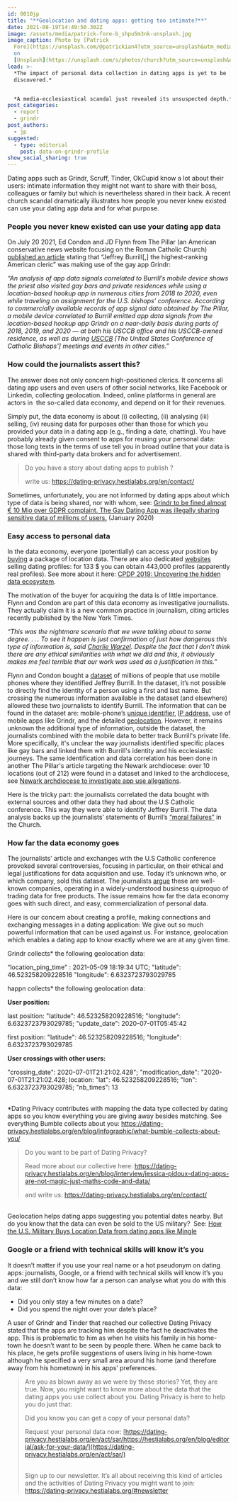 ```yaml
---
id: 0010jp
title: "**Geolocation and dating apps: getting too intimate?**"
date: 2021-08-19T14:49:50.302Z
image: /assets/media/patrick-fore-b_shpu5m3nk-unsplash.jpg
image_caption: Photo by [Patrick
  Fore](https://unsplash.com/@patrickian4?utm_source=unsplash&utm_medium=referral&utm_content=creditCopyText)
  on
  [Unsplash](https://unsplash.com/s/photos/church?utm_source=unsplash&utm_medium=referral&utm_content=creditCopyText)
lead: >-
  *The impact of personal data collection in dating apps is yet to be
  discovered.* 


  *A media-ecclesiastical scandal just revealed its unsuspected depth.*
post_categories:
  - report
  - grindr
post_authors:
  - jp
suggested:
  - type: editorial
    post: data-on-grindr-profile
show_social_sharing: true
---
```

Dating apps such as Grindr, Scruff, Tinder, OkCupid know a lot about their users: intimate information they might not want to share with their boss, colleagues or family but which is nevertheless shared in their back. A recent church scandal dramatically illustrates how people you never knew existed can use your dating app data and for what purpose. 

### People you never knew existed can use your dating app data

On July 20 2021, Ed Condon and JD Flynn from The Pillar (an American conservative news website focusing on the Roman Catholic Church) [published an article](https://www.pillarcatholic.com/p/pillar-investigates-usccb-gen-sec) stating that “Jeffrey Burrill\[,] the highest-ranking American cleric” was making use of the gay app Grindr:

*“An analysis of app data signals correlated to Burrill’s mobile device shows the priest also visited gay bars and private residences while using a location-based hookup app in numerous cities from 2018 to 2020, even while traveling on assignment for the U.S. bishops’ conference. According to commercially available records of app signal data obtained by The Pillar, a mobile device correlated to Burrill emitted app data signals from the location-based hookup app Grindr on a near-daily basis during parts of 2018, 2019, and 2020 — at both his USCCB office and his USCCB-owned residence, as well as during [USCCB](https://www.usccb.org/issues-and-action/get-involved/meetings-and-events) \[The United States Conference of Catholic Bishops'] meetings and events in other cities.”* 

### How could the journalists assert this?

The answer does not only concern high-positioned clerics. It concerns all dating app users and even users of other social networks, like Facebook or Linkedin, collecting geolocation. Indeed, online platforms in general are actors in  the so-called data economy, and depend on it for their revenues. 

Simply put, the data economy is about (i) collecting, (ii) analysing (iii) selling, (iv) reusing data for purposes other than those for which you provided your data in a dating app (e.g., finding a date, chatting). You have probably already given consent to apps for reusing your personal data: those long texts in the terms of use tell you in broad outline that your data is shared with third-party data brokers and for advertisement.

> Do you have a story about dating apps to publish ?
>
> write us: <https://dating-privacy.hestialabs.org/en/contact/> 

Sometimes, unfortunately, you are not informed by dating apps about which type of data is being shared, nor with whom, see: [Grindr to be fined almost € 10 Mio over GDPR complaint. The Gay Dating App was illegally sharing sensitive data of millions of users.](https://noyb.eu/en/gay-dating-app-grindr-be-fined-almost-eu-10-mio) (January 2020)

### Easy access to personal data

In the data economy, everyone (potentially) can access your position by [buying](https://datarade.ai/data-categories/location-data) a package of location data. There are also dedicated [websites](https://www.usdate.org/product-category/european) selling dating profiles: for 133 $ you can obtain 443,000 profiles (apparently real profiles). See more about it here: [CPDP 2019: Uncovering the hidden data ecosystem](https://www.youtube.com/watch?app=desktop&v=KIipe3MOq_A).

The motivation of the buyer for acquiring the data is of little importance. Flynn and Condon are part of this data economy as investigative journalists. They actually claim it is a new common practice in journalism, citing articles recently published by the New York Times.

*“This was the nightmare scenario that we were talking about to some degree. . . . To see it happen is just confirmation of just how dangerous this type of information is, said [Charlie Warzel](https://www.washingtonpost.com/religion/catholic-priest-grindr-pillar/2021/07/24/b2772f02-ecb6-11eb-8950-d73b3e93ff7f_story.html). Despite the fact that I don’t think there are any ethical similarities with what we did and this, it obviously makes me feel terrible that our work was used as a justification in this.”*

Flynn and Condon bought a [dataset](https://en.wikipedia.org/wiki/Data_set) of millions of people that use mobile phones where they identified Jeffrey Burrill. In the dataset, it’s not possible to directly find the identity of a person using a first and last name. But crossing the numerous information available in the dataset (and elsewhere) allowed these two journalists to identify Burrill. The information that can be found in the dataset are: mobile-phone’s [unique identifier](https://en.wikipedia.org/wiki/International_Mobile_Equipment_Identity), [IP address](https://en.wikipedia.org/wiki/IP_address), use of mobile apps like Grindr, and the detailed [geolocation](https://en.wikipedia.org/wiki/Geopositioning). However, it remains unknown the additional type of information, outside the dataset, the journalists combined with the mobile data to better track Burrill's private life. More specifically, it's unclear the way journalists identified specific places like gay bars and linked them with Burrill's identity and his ecclesiastic journeys. The same identification and data correlation has been done in another The Pillar's article targeting the Newark archdiocese: over 10 locations (out of 212) were found in a dataset and linked to the archdiocese, see [Newark archdiocese to investigate app use allegations](https://www.pillarcatholic.com/p/newark-archdiocese-to-investigate).

Here is the tricky part: the journalists correlated the data bought with external sources and other data they had about the U.S Catholic conference. This way they were able to identify Jeffrey Burrill. The data analysis backs up the journalists’ statements of Burril’s [“moral failures”](https://www.pillarcatholic.com/p/the-pillar-podcast-ep-28-lets-talk) in the Church.

### How far the data economy goes

The journalists’ article and exchanges with the U.S Catholic conference provoked several controversies, focusing in particular, on their ethical and legal justifications for data acquisition and use. Today it’s unknown who, or which company, sold this dataset. The journalists [argue](https://www.pillarcatholic.com/p/the-pillar-podcast-ep-28-lets-talk) these are well-known companies, operating in a widely-understood business quiproquo of trading data for free products. The issue remains how far the data economy goes with such direct, and easy, commercialization of personal data.

Here is our concern about creating a profile, making connections and exchanging messages in a dating application: We give out so much powerful information that can be used against us. For instance, geolocation which enables a dating app to know exactly where we are at any given time.

Grindr collects* the following geolocation data: 

“location_ping_time" : 2021-05-09 18:19:34 UTC; "latitude": 46.523258209228516 "longitude": 6.6323723793029785

happn collects* the following geolocation data: 

**User position:**

last position: "latitude": 46.523258209228516; "longitude": 6.6323723793029785; "update_date": 2020-07-01T05:45:42

first position: "latitude": 46.523258209228516; "longitude": 6.6323723793029785

**User crossings with other users:**

"crossing_date": 2020-07-01T21:21:02.428"; "modification_date": "2020-07-01T21:21:02.428; location: "lat": 46.523258209228516; "lon": 6.6323723793029785; "nb_times": 13

\
*Dating Privacy contributes with mapping the data type collected by dating apps so you know everything you are giving away besides matching. See everything Bumble collects about you: <https://dating-privacy.hestialabs.org/en/blog/infographic/what-bumble-collects-about-you/> 

> Do you want to be part of Dating Privacy?
>
> Read more about our collective here: <https://dating-privacy.hestialabs.org/en/blog/interview/jessica-pidoux-dating-apps-are-not-magic-just-maths-code-and-data/> 
>
> and write us: <https://dating-privacy.hestialabs.org/en/contact/> 

\
Geolocation helps dating apps suggesting you potential dates nearby. But do you know that the data can even be sold to the US military?  See: [How the U.S. Military Buys Location Data from dating apps like Mingle](https://www.vice.com/en/article/jgqm5x/us-military-location-data-xmode-locate-x)

### Google or a friend with technical skills will know it’s you

It doesn’t matter if you use your real name or a hot pseudonym on dating apps: journalists, Google, or a friend with technical skills will know it’s you and we still don’t know how far a person can analyse what you do with this data:

* Did you only stay a few minutes on a date? 
* Did you spend the night over your date’s place?

A user of Grindr and Tinder that reached our collective Dating Privacy stated that the apps are tracking him despite the fact he deactivates the app. This is problematic to him as when he visits his family in his home-town he doesn’t want to be seen by people there. When he came back to his place, he gets profile suggestions of users living in his home-town although he specified a very small area around his home (and therefore away from his hometown) in his apps’ preferences.

> Are you as blown away as we were by these stories? Yet, they are true. Now, you might want to know more about the data that the dating apps you use collect about you. Dating Privacy is here to help you do just that:
>
> Did you know you can get a copy of your personal data?
>
> Request your personal data now: [https://dating-privacy.hestialabs.org/en/act/sar/https://hestialabs.org/en/blog/editorial/ask-for-your-data/](https://dating-privacy.hestialabs.org/en/act/sar/)
>
> \
> Sign up to our newsletter. It’s all about receiving this kind of articles and the activities of Dating Privacy you might want to join: <https://dating-privacy.hestialabs.org/#newsletter>